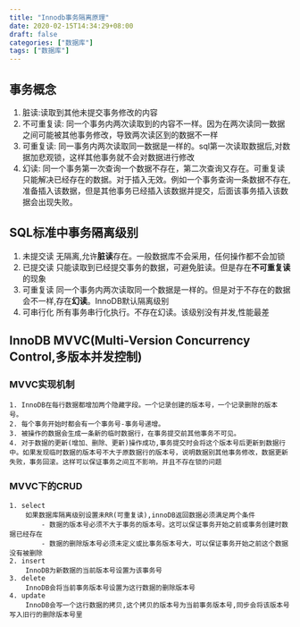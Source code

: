 ```yaml
---
title: "Innodb事务隔离原理"
date: 2020-02-15T14:34:29+08:00
draft: false
categories: ["数据库"]
tags: ["数据库"]
---
```


## 事务概念
1. 脏读:读取到其他未提交事务修改的内容
2. 不可重复读: 同一个事务内两次读取到的内容不一样。因为在两次读同一数据之间可能被其他事务修改，导致两次读区到的数据不一样
3. 可重复读: 同一事务内两次读取同一数据是一样的。sql第一次读取数据后,对数据加悲观锁，这样其他事务就不会对数据进行修改
4. 幻读: 同一个事务第一次查询一个数据不存在，第二次查询又存在。可重复读只能解决已经存在的数据。对于插入无效。例如一个事务查询一条数据不存在,准备插入该数据，但是其他事务已经插入该数据并提交，后面该事务插入该数据会出现失败。
## SQL标准中事务隔离级别
1. 未提交读
    无隔离,允许**脏读**存在。一般数据库不会采用，任何操作都不会加锁
2. 已提交读
    只能读取到已经提交事务的数据，可避免脏读。但是存在**不可重复读**的现象
3. 可重复读
    同一个事务内两次读取同一个数据是一样的。但是对于不存在的数据会不一样,存在**幻读**。InnoDB默认隔离级别
4. 可串行化
    所有事务串行化执行。不存在幻读。该级别没有并发,性能最差


## InnoDB MVVC(Multi-Version Concurrency Control,多版本并发控制)

### MVVC实现机制
    1. InnoDB在每行数据都增加两个隐藏字段。一个记录创建的版本号，一个记录删除的版本号。
    2. 每个事务开始时都会有一个事务号-事务号递增。
    3. 被操作的数据会生成一条新的临时数据行，在事务提交前其他事务不可见。
    4. 对于数据的更新(增加、删除、更新)操作成功,事务提交时会将这个版本号后更新到数据行中。如果发现临时数据的版本号不大于原数据行的版本号，说明数据别其他事务修改，数据更新失败，事务回滚。这样可以保证事务之间互不影响，并且不存在锁的问题
    
### MVVC下的CRUD
    1. select
        如果数据库隔离级别设置未RR(可重复读),innoDB返回数据必须满足两个条件
            - 数据的版本号必须不大于事务的版本号。这可以保证事务开始之前或事务创建时数据已经存在
            - 数据的删除版本号必须未定义或比事务版本号大，可以保证事务开始之前这个数据没有被删除
    2. insert
        InnoDB为新数据的当前版本号设置为该事务号
    3. delete
        InnoDB会将当前事务版本号设置为这行数据的删除版本号
    4. update
        InnoDB会写一个这行数据的拷贝,这个拷贝的版本号为当前事务版本号,同步会将该版本号写入旧行的删除版本号里


